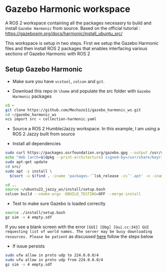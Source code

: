 # Gazebo Harmonic workspace

A ROS 2 workspace containing all the packages necesasry to build and install ```Gazebo Harmonic``` from source. Based on the official tutorial : https://gazebosim.org/docs/harmonic/install_ubuntu_src/

This workspace is setup in two steps. First we setup the Gazebo Harmonic files and then install ROS 2 packages that enables interfacing various sections of Gazebo Harmonic with ROS 2

## Setup Gazebo Harmonic

* Make sure you have ```vcstool```, ```colcon``` and ```git```.


* Download this repo in `\home` and populate the src folder with ```Gazebo Harmonic``` packages

```bash
cd ~
git clone https://github.com/Mechazo11/gazebo_harmonic_ws.git
cd ~/gazebo_harmonic_ws
vcs import src < collection-harmonic.yaml
```


* Source a ROS 2 Humble/Jazzy workspace. In this example, I am using a ROS 2 Jazzy built from source

* Install all dependencies

```bash
sudo curl https://packages.osrfoundation.org/gazebo.gpg --output /usr/share/keyrings/pkgs-osrf-archive-keyring.gpg
echo "deb [arch=$(dpkg --print-architecture) signed-by=/usr/share/keyrings/pkgs-osrf-archive-keyring.gpg] http://packages.osrfoundation.org/gazebo/ubuntu-stable $(lsb_release -cs) main" | sudo tee /etc/apt/sources.list.d/gazebo-stable.list > /dev/null
sudo apt-get update
cd src/
sudo apt -y install \
  $(sort -u $(find . -iname 'packages-'`lsb_release -cs`'.apt' -o -iname 'packages.apt' | grep -v '/\.git/') | sed '/gz\|sdf/d' | tr '\n' ' ')
```

```bash
cd ..
source ~/ubuntu22_jazzy_ws/install/setup.bash
colcon build --cmake-args -DBUILD_TESTING=OFF --merge-install
```

* Test to make sure Gazebo is loaded correctly

```bash
source ./install/setup.bash
gz sim -v 4 empty.sdf
```

If you see a blank screen with the error ```[GUI] [Dbg] [Gui.cc:343] GUI requesting list of world names. The server may be busy downloading resources. Please be patient``` as discussed [here](https://gazebosim.org/docs/latest/troubleshooting/) follow the steps below

* If issue persists

```bash
sudo ufw allow in proto udp to 224.0.0.0/4
sudo ufw allow in proto udp from 224.0.0.0/4
gz sim -v 4 empty.sdf
```



